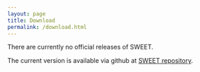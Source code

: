 ```yaml
---
layout: page
title: Download
permalink: /download.html
---
```



There are currently no official releases of SWEET.

The current version is available via github at <a href="https://github.com/schreiberx/sweet" target="_blank">SWEET repository</a>.

